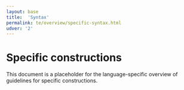 ```yaml
---
layout: base
title:  'Syntax'
permalink: te/overview/specific-syntax.html
udver: '2'
---
```


# Specific constructions

This document is a placeholder for the language-specific overview of
guidelines for specific constructions.
